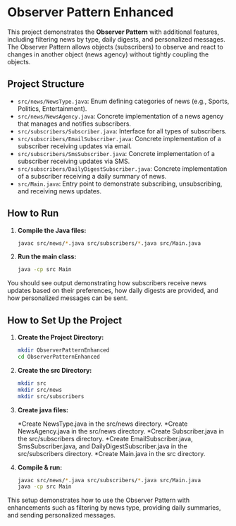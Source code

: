 # Observer Pattern Enhanced

This project demonstrates the **Observer Pattern** with additional features, including filtering news by type, daily digests, and personalized messages. The Observer Pattern allows objects (subscribers) to observe and react to changes in another object (news agency) without tightly coupling the objects.

## Project Structure

- `src/news/NewsType.java`: Enum defining categories of news (e.g., Sports, Politics, Entertainment).
- `src/news/NewsAgency.java`: Concrete implementation of a news agency that manages and notifies subscribers.
- `src/subscribers/Subscriber.java`: Interface for all types of subscribers.
- `src/subscribers/EmailSubscriber.java`: Concrete implementation of a subscriber receiving updates via email.
- `src/subscribers/SmsSubscriber.java`: Concrete implementation of a subscriber receiving updates via SMS.
- `src/subscribers/DailyDigestSubscriber.java`: Concrete implementation of a subscriber receiving a daily summary of news.
- `src/Main.java`: Entry point to demonstrate subscribing, unsubscribing, and receiving news updates.

## How to Run

1. **Compile the Java files:**

   ```bash
   javac src/news/*.java src/subscribers/*.java src/Main.java
   ```

2. **Run the main class:**
   ```bash
   java -cp src Main
   ```

You should see output demonstrating how subscribers receive news updates based on their preferences, how daily digests are provided, and how personalized messages can be sent.

## How to Set Up the Project

1. **Create the Project Directory:**

   ```bash
   mkdir ObserverPatternEnhanced
   cd ObserverPatternEnhanced

   ```

2. **Create the src Directory:**

   ```bash
   mkdir src
   mkdir src/news
   mkdir src/subscribers

   ```

3. **Create java files:**

   *Create NewsType.java in the src/news directory.
   *Create NewsAgency.java in the src/news directory.
   *Create Subscriber.java in the src/subscribers directory.
   *Create EmailSubscriber.java, SmsSubscriber.java, and DailyDigestSubscriber.java in the src/subscribers directory.
   *Create Main.java in the src directory.

4. **Compile & run:**

   ```bash
   javac src/news/*.java src/subscribers/*.java src/Main.java
   java -cp src Main
   ```

This setup demonstrates how to use the Observer Pattern with enhancements such as filtering by news type, providing daily summaries, and sending personalized messages.
